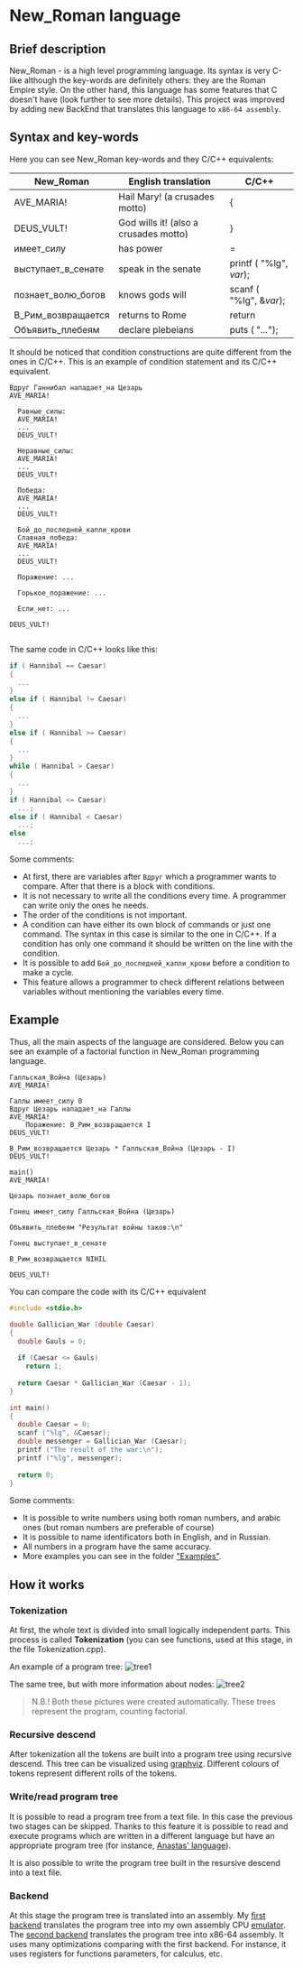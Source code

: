 # New_Roman language

## Brief description

New_Roman - is a high level programming language. 
Its syntax is very C-like although the key-words are definitely others: they are the Roman Empire style. On the other hand,
this language has some features that C doesn't have (look further to see more details). This project was improved by adding new BackEnd that translates 
this language to `x86-64 assembly`.

## Syntax and key-words

Here you can see New_Roman key-words and they C/C++ equivalents:

|New_Roman  | English translation | C/C++ |
|-----------|---------------------|-------|
|AVE_MARIA! | Hail Mary! (a crusades motto)| { |
|DEUS_VULT! | God wills it! (also a crusades motto)| } |
|имеет_силу | has power | = |
|выступает_в_сенате| speak in the senate | printf ( "%lg", _var_); |
|познает_волю_богов | knows gods will | scanf ( "%lg", &_var_); |
|В_Рим_возвращается | returns to Rome | return |
|Объявить_плебеям | declare plebeians | puts ( "*...*"); |

It should be noticed that condition constructions are quite different from the ones in C/C++. 
This is an example of condition statement and its C/C++ equivalent.

```
Вдруг Ганнибал нападает_на Цезарь
AVE_MARIA!
	
  Равные_силы:
  AVE_MARIA!
  ...
  DEUS_VULT!
  
  Неравные_силы:
  AVE_MARIA!
  ...
  DEUS_VULT!
  
  Победа:
  AVE_MARIA!
  ...
  DEUS_VULT!
  
  Бой_до_последней_капли_крови
  Славная_победа:
  AVE_MARIA!
  ...
  DEUS_VULT!
  
  Поражение: ...
  
  Горькое_поражение: ...
  
  Если_нет: ...
  
DEUS_VULT!  
  
```

The same code in C/C++ looks like this:

```C++
if ( Hannibal == Caesar)
{
  ...
}
else if ( Hannibal != Caesar)
{
  ...
}
else if ( Hannibal >= Caesar)
{
  ...
}
while ( Hannibal > Caesar)
{
  ...
}
if ( Hannibal <= Caesar)
  ...;
else if ( Hannibal < Caesar)
  ...;
else
  ...;
```

Some comments:
* At first, there are variables after `Вдруг` which a programmer wants to compare. After that there is a block with conditions.
* It is not necessary to write all the conditions every time.
A programmer can write only the ones he needs.
* The order of the conditions is not important.
* A condition can have either its own block of commands or just one command.
The syntax in this case is similar to the one in C/C++. If a condition has only one command it should be written on the
line with the condition.
* It is possible to add `Бой_до_последней_капли_крови` before a condition to make a cycle.
* This feature allows a programmer to check different relations between variables without mentioning the variables every time.

## Example

Thus, all the main aspects of the language are considered. Below you can see an example of a factorial function in New_Roman
programming language.

```
Галльская_Война (Цезарь)
AVE_MARIA!

Галлы имеет_силу 0
Вдруг Цезарь нападает_на Галлы
AVE_MARIA!
	Поражение: В_Рим_возвращается I
DEUS_VULT!

В_Рим_возвращается Цезарь * Галльская_Война (Цезарь - I)
DEUS_VULT!

main()
AVE_MARIA!

Цезарь познает_волю_богов

Гонец имеет_силу Галльская_Война (Цезарь)

Объявить_плебеям "Результат войны таков:\n"

Гонец выступает_в_сенате

В_Рим_возвращается NIHIL

DEUS_VULT!
```

You can compare the code with its C/C++ equivalent

```C
#include <stdio.h>

double Gallician_War (double Caesar)
{
  double Gauls = 0;
  
  if (Caesar <= Gauls)
    return 1;
  
  return Caesar * Gallician_War (Caesar - 1);
}

int main()
{
  double Caesar = 0;
  scanf ("%lg", &Caesar);
  double messenger = Gallician_War (Caesar);
  printf ("The result of the war:\n");
  printf ("%lg", messenger);
  
  return 0;
}

```

Some comments:
* It is possible to write numbers using both roman numbers, and arabic ones (but roman numbers are preferable of course)
* It is possible to name identificators both in English, and in Russian.
* All numbers in a program have the same accuracy.
* More examples you can see in the folder ["Examples"](https://github.com/kostya2709/New_Roman/tree/master/Examples).

## How it works

### Tokenization
At first, the whole text is divided into small logically independent parts. This process is called **Tokenization**
(you can see functions, used at this stage, in the file Tokenization.cpp). 

An example of a program tree: ![tree1](https://github.com/kostya2709/New_Roman/blob/master/Images/factorial.png)

The same tree, but with more information about nodes: ![tree2](https://github.com/kostya2709/New_Roman/blob/master/Images/factorial_dump.png)


>N.B.! Both these pictures were created automatically. These trees represent the program, counting factorial.

### Recursive descend
After tokenization all the tokens are built 
into a program tree using recursive descend. This tree can be visualized using [graphviz](http://www.graphviz.org/).
Different colours of tokens represent different rolls of the tokens.

### Write/read program tree
It is possible to read a program tree from a text file. In this case the previous two stages can be skipped. 
Thanks to this feature it is possible to read and execute programs which are written in a different language but have 
an appropriate program tree (for instance, [Anastas' language](https://github.com/AnastasMIPT/Language)).

It is also possible to write the program tree built in the resursive descend into a text file.

### Backend
At this stage the program tree is translated into an assembly. My [first backend](https://github.com/kostya2709/New_Roman/blob/master/Back_end.cpp) translates the program tree into my own assembly CPU [emulator](https://github.com/kostya2709/Assembler-CPU). The [second backend](https://github.com/kostya2709/New_Roman/blob/master/Back_end_x86.cpp) translates the program tree into x86-64 assembly.
It uses many optimizations comparing with the first backend. For instance, it uses registers for functions parameters,
for calculus, etc. 
